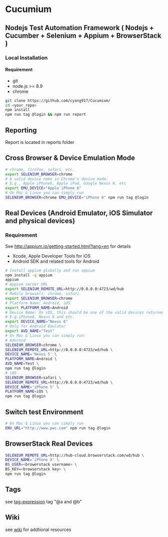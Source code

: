 # Cucumium

## Nodejs Test Automation  Framework ( Nodejs +  Cucumber + Selenium + Appium + BrowserStack )


### Local Installation
#### Requirement
- git
- node.js >= 8.9
- chrome

```bash
git clone https://github.com/cyang917/Cucumium/ 
cd <your_repo>
npm install
npm run tag @login && npm run report
```

## Reporting
Report is located in reports folder

## Cross Browser & Device Emulation Mode
```bash
# chrome, firefox, safari, etc.
export SELENIUM_BROWSER=chrome
# A valid device name in Chrome's device mode.
# E.g., Apple iPhone6, Apple iPad, Google Nexus 6, etc
export EMU_DEVICE="Apple iPhone 6"
# On Mac & Linux you can simply run
SELENIUM_BROWSER=chrome EMU_DEVICE="iPhone 6" npm run tag @login
```

## Real Devices (Android Emulator, iOS Simulator and physical devices)
### Requirement
See http://appium.io/getting-started.html?lang=en for details
- Xcode, Apple Developer Tools for iOS
- Android SDK and related tools for Android


```bash
# Install appium globally and run appium
npm install -g appium
appium
# Appium server URL
export SELENIUM_REMOTE_URL=http://0.0.0.0:4723/wd/hub
# Mobile browsers: chrome, safari.
export SELENIUM_BROWSER=chrome
# Platform Name: Android, iOS
export PLATFORM_NAME=Android
# Device Name: On iOS, this should be one of the valid devices returned by instruments -s devices
# E.g.iPhone6, Nexus 6 and etc.
export DEVICE_NAME="Nexus 6"
# Only for Android Emulator
export AVD_NAME="Test"
# On Mac & Linux you can simply run:
# Adnroid
SELENIUM_BROWSER=chrome \
SELENIUM_REMOTE_URL=http://0.0.0.0:4723/wd/hub \
DEVICE_NAME='Nexus 5' \
PLATFORM_NAME=Android \
AVD_NAME=Test \
npm run tag @login
# iOS
SELENIUM_BROWSER=safari \
SELENIUM_REMOTE_URL=http://0.0.0.0:4723/wd/hub \
DEVICE_NAME='iPhone 5' \
PLATFORM_NAME=iOS \
npm run tag @login
```

## Switch test Environment
```bash
# On Mac & Linux you can simply run
ENV_URL="http://www.pwc.com" npm run tag @login
```
## BrowserStack Real Devices
```bash
SELENIUM_REMOTE_URL=http://hub-cloud.browserstack.com/wd/hub \
DEVICE_NAME='iPhone X' \
BS_USER=<browerstack username> \
BS_KEY=<browserstack key> \
npm run tag @login
```
## Tags
see [tag-expression](https://docs.cucumber.io/tag-expressions/)
tag "@a and @b"

## Wiki
see [wiki](https://github.com/cyang917/Cucumium/wiki) for addtional resources

